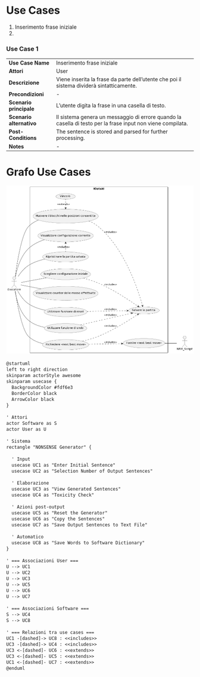 # Use Cases
1. Inserimento frase iniziale
2. 


### Use Case 1
<table>
  <tr>
    <td><b>Use Case Name</b>
    <td>Inserimento frase iniziale</td>
  </tr>
  <tr>
    <td><b>Attori</b></td>
    <td>User</td>
  </tr>
  <tr>
    <td><b>Descrizione</b></td>
    <td>Viene inserita la frase da parte dell’utente che poi il sistema dividerà sintatticamente.</td>
  </tr>
  <tr>
    <td><b>Precondizioni</b></td>
    <td>-</td>
  </tr>
  <tr>
    <td><b>Scenario principale</b></td>
    <td>L’utente digita la frase in una casella di testo.</td>
  </tr>
  <tr>
    <td><b>Scenario alternativo</b></td>
    <td>Il sistema genera un messaggio di errore quando la casella di testo per la frase input non viene compilata.</td>
  </tr>
  <tr>
    <td><b>Post-Conditions</b></td>
    <td>The sentence is stored and parsed for further processing.</td>
  </tr>
    <tr>
    <td><b>Notes</b></td>
    <td>-</td>
  </tr>
</table>



# Grafo Use Cases

![UseCasesDiagram.png](img/diagrams/UseCasesDiagram.png)

```plantuml
@startuml
left to right direction
skinparam actorStyle awesome
skinparam usecase {
  BackgroundColor #fdf6e3
  BorderColor black
  ArrowColor black
}

' Attori
actor Software as S
actor User as U

' Sistema
rectangle "NONSENSE Generator" {

  ' Input
  usecase UC1 as "Enter Initial Sentence"
  usecase UC2 as "Selection Number of Output Sentences"

  ' Elaborazione
  usecase UC3 as "View Generated Sentences"
  usecase UC4 as "Toxicity Check"

  ' Azioni post-output
  usecase UC5 as "Reset the Generator"
  usecase UC6 as "Copy the Sentences"
  usecase UC7 as "Save Output Sentences to Text File"

  ' Automatico
  usecase UC8 as "Save Words to Software Dictionary"
}

' === Associazioni User ===
U --> UC1
U --> UC2
U --> UC3
U --> UC5
U --> UC6
U --> UC7

' === Associazioni Software ===
S --> UC4
S --> UC8

' === Relazioni tra use cases ===
UC1 -[dashed]-> UC8 : <<includes>>
UC3 -[dashed]-> UC4 : <<includes>>
UC3 <-[dashed]- UC6 : <<extends>>
UC3 <-[dashed]- UC5 : <<extends>>
UC1 <-[dashed]- UC7 : <<extends>>
@enduml
```
